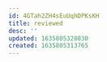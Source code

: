 ```yaml
---
id: 4GTah2ZH4sEuUqhDPKsKH
title: reviewed
desc: ''
updated: 1635805320830
created: 1635805313765
---
```



